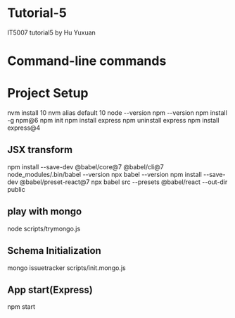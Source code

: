 # Tutorial-5
IT5007 tutorial5 by Hu Yuxuan
# Command-line commands

# Project Setup
nvm install 10
nvm alias default 10
node --version
npm --version
npm install -g npm@6
npm init
npm install express
npm uninstall express
npm install express@4

## JSX transform
npm install --save-dev @babel/core@7 @babel/cli@7
node_modules/.bin/babel --version
npx babel --version
npm install --save-dev @babel/preset-react@7
npx babel src --presets @babel/react --out-dir public

## play with mongo
node scripts/trymongo.js

## Schema Initialization
mongo issuetracker scripts/init.mongo.js

## App start(Express)
npm start


